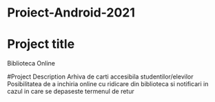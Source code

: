 # Proiect-Android-2021

# Project title 
Biblioteca Online

#Project Description
Arhiva de carti accesibila studentilor/elevilor
Posibilitatea de a inchiria online cu ridicare din biblioteca si notificari in cazul in care se depaseste termenul de retur
